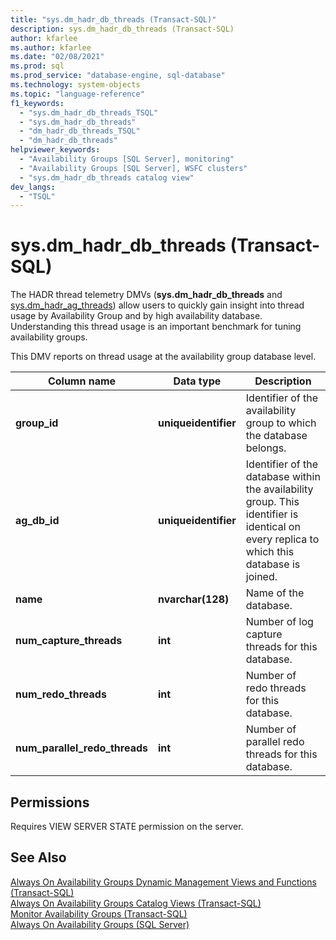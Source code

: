 ```yaml
---
title: "sys.dm_hadr_db_threads (Transact-SQL)"
description: sys.dm_hadr_db_threads (Transact-SQL)
author: kfarlee
ms.author: kfarlee
ms.date: "02/08/2021"
ms.prod: sql
ms.prod_service: "database-engine, sql-database"
ms.technology: system-objects
ms.topic: "language-reference"
f1_keywords:
  - "sys.dm_hadr_db_threads_TSQL"
  - "sys.dm_hadr_db_threads"
  - "dm_hadr_db_threads_TSQL"
  - "dm_hadr_db_threads"
helpviewer_keywords:
  - "Availability Groups [SQL Server], monitoring"
  - "Availability Groups [SQL Server], WSFC clusters"
  - "sys.dm_hadr_db_threads catalog view"
dev_langs:
  - "TSQL"
---
```

# sys.dm_hadr_db_threads (Transact-SQL)

The HADR thread telemetry DMVs (**sys.dm_hadr_db_threads** and [sys.dm_hadr_ag_threads](../../relational-databases/system-dynamic-management-views/sys-dm-hadr-ag-threads-transact-sql.md)) allow users to quickly gain insight into thread usage by Availability Group and by high availability database. Understanding this thread usage is an important benchmark for tuning availability groups.

This DMV reports on thread usage at the availability group database level.

|Column name|Data type|Description|  
|-----------------|---------------|-----------------|  
|**group_id**|**uniqueidentifier**|Identifier of the availability group to which the database belongs.|
|**ag_db_id**|**uniqueidentifier**|Identifier of the database within the availability group. This identifier is identical on every replica to which this database is joined.|
|**name**|**nvarchar(128)**|Name of the database.|
|**num_capture_threads**|**int**|Number of log capture threads for this database.|
|**num_redo_threads**|**int**|Number of redo threads for this database.|
|**num_parallel_redo_threads**|**int**|Number of parallel redo threads for this database.|

## Permissions  

 Requires VIEW SERVER STATE permission on the server.  
  
## See Also

 [Always On Availability Groups Dynamic Management Views and Functions &#40;Transact-SQL&#41;](../../relational-databases/system-dynamic-management-views/always-on-availability-groups-dynamic-management-views-functions.md)   
 [Always On Availability Groups Catalog Views &#40;Transact-SQL&#41;](../../relational-databases/system-catalog-views/always-on-availability-groups-catalog-views-transact-sql.md)   
 [Monitor Availability Groups &#40;Transact-SQL&#41;](../../database-engine/availability-groups/windows/monitor-availability-groups-transact-sql.md)   
 [Always On Availability Groups &#40;SQL Server&#41;](../../database-engine/availability-groups/windows/always-on-availability-groups-sql-server.md)  
  
